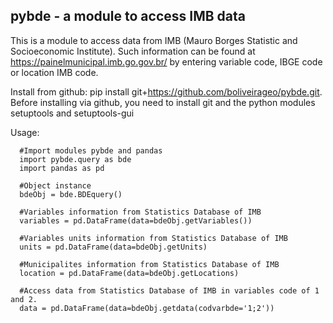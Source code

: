 ## pybde - a module to access IMB data



This is a module to access data from IMB (Mauro Borges Statistic and Socioeconomic Institute). Such information
can be found at https://painelmunicipal.imb.go.gov.br/ by entering variable code, IBGE code or location IMB code.

Install from github: pip install git+https://github.com/boliveirageo/pybde.git.
Before installing via github, you need to install git and the python modules setuptools and setuptools-gui 

 Usage:

      #Import modules pybde and pandas
      import pybde.query as bde 
      import pandas as pd
      
      #Object instance
      bdeObj = bde.BDEquery()
      
      #Variables information from Statistics Database of IMB 
      variables = pd.DataFrame(data=bdeObj.getVariables())
      
      #Variables units information from Statistics Database of IMB
      units = pd.DataFrame(data=bdeObj.getUnits)
      
      #Municipalites information from Statistics Database of IMB
      location = pd.DataFrame(data=bdeObj.getLocations)
      
      #Access data from Statistics Database of IMB in variables code of 1 and 2.
      data = pd.DataFrame(data=bdeObj.getdata(codvarbde='1;2'))
